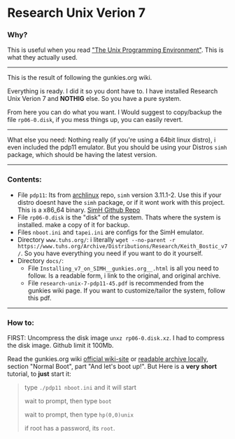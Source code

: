 # Research Unix Verion 7

### Why?

This is useful when you read ["The Unix Programming Environment"](https://en.wikipedia.org/wiki/The_Unix_Programming_Environment). This is what they actually used.

----

This is the result of following the gunkies.org wiki.

Everything is ready. I did it so you dont have to. I have installed Research Unix Verion 7 and **NOTHIG** else. So you have a pure system.

From here you can do what you want. I Would suggest to copy/backup the file `rp06-0.disk`, if you mess things up, you can easily revert.

----

What else you need: Nothing really (if you're using a 64bit linux distro), i even included the pdp11 emulator. But you should be using your Distros `simh` package, which should be having the latest version.

----

### Contents:

- File `pdp11`: Its from [archlinux](https://archlinux.org/packages/community/x86_64/simh/) repo, `simh` version 3.11.1-2. Use this if your distro doesnt have the `simh` package, or if it wont work with this project. This is a x86_64 binary. [SimH Github Repo](https://github.com/simh/simh/)
- File `rp06-0.disk` is the "disk" of the system. Thats where the system is installed. make a copy of it for backup.
- Files `nboot.ini` and `tapei.ini` are configs for the SimH emulator.
- Directory `www.tuhs.org/`: i literally `wget --no-parent -r https://www.tuhs.org/Archive/Distributions/Research/Keith_Bostic_v7/`. So you have everything you need if you want to do it yourself.
- Directory `docs/`:
	- File `Installing_v7_on_SIMH__gunkies.org__.html` is all you need to follow. Is a readable form, i link to the original, and original archive.
	- File `research-unix-7-pdp11-45.pdf` is recommended from the gunkies wiki page. If you want to customize/tailor the system, follow this pdf.

----

### How to:

FIRST: Uncompress the disk image `unxz rp06-0.disk.xz`. I had to compress the disk image. Github limit it 100Mb.

Read the gunkies.org wiki [official wiki-site](https://gunkies.org/wiki/Installing_v7_on_SIMH) or [readable archive locally](docs/Installing_v7_on_SIMH__gunkies.org__.html), section "Normal Boot", part "And let's boot up!". But Here is a **very short** tutorial, to **just** start it:

>type `./pdp11 nboot.ini` and it will start
>
>wait to prompt, then type `boot`
>
>wait to prompt, then type `hp(0,0)unix`
>
>if root has a password, its `root`.
